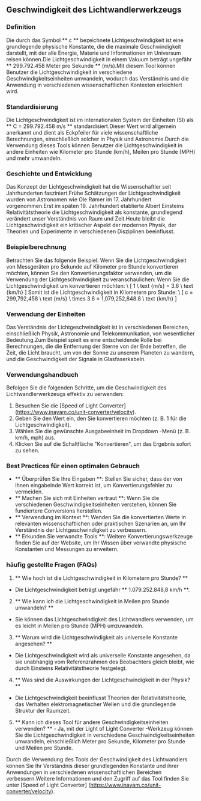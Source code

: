 ## Geschwindigkeit des Lichtwandlerwerkzeugs

### Definition
Die durch das Symbol ** c ** bezeichnete Lichtgeschwindigkeit ist eine grundlegende physische Konstante, die die maximale Geschwindigkeit darstellt, mit der alle Energie, Materie und Informationen im Universum reisen können.Die Lichtgeschwindigkeit in einem Vakuum beträgt ungefähr ** 299.792.458 Meter pro Sekunde ** (m/s).Mit diesem Tool können Benutzer die Lichtgeschwindigkeit in verschiedene Geschwindigkeitseinheiten umwandeln, wodurch das Verständnis und die Anwendung in verschiedenen wissenschaftlichen Kontexten erleichtert wird.

### Standardisierung
Die Lichtgeschwindigkeit ist im internationalen System der Einheiten (SI) als ** C = 299.792.458 m/s ** standardisiert.Dieser Wert wird allgemein anerkannt und dient als Eckpfeiler für viele wissenschaftliche Berechnungen, einschließlich solcher in Physik und Astronomie.Durch die Verwendung dieses Tools können Benutzer die Lichtgeschwindigkeit in andere Einheiten wie Kilometer pro Stunde (km/h), Meilen pro Stunde (MPH) und mehr umwandeln.

### Geschichte und Entwicklung
Das Konzept der Lichtgeschwindigkeit hat die Wissenschaftler seit Jahrhunderten fasziniert.Frühe Schätzungen der Lichtgeschwindigkeit wurden von Astronomen wie Ole Rømer im 17. Jahrhundert vorgenommen.Erst im späten 19. Jahrhundert etablierte Albert Einsteins Relativitätstheorie die Lichtgeschwindigkeit als konstante, grundlegend verändert unser Verständnis von Raum und Zeit.Heute bleibt die Lichtgeschwindigkeit ein kritischer Aspekt der modernen Physik, der Theorien und Experimente in verschiedenen Disziplinen beeinflusst.

### Beispielberechnung
Betrachten Sie das folgende Beispiel: Wenn Sie die Lichtgeschwindigkeit von Messgeräten pro Sekunde auf Kilometer pro Stunde konvertieren möchten, können Sie den Konvertierungsfaktor verwenden, um die Verwendung der Lichtgeschwindigkeit zu veranschaulichen: Wenn Sie die Lichtgeschwindigkeit um konvertieren möchten:
\ [
1 \ text {m/s} = 3.6 \ text {km/h}
\]
Somit ist die Lichtgeschwindigkeit in Kilometern pro Stunde:
\ [
c = 299,792,458 \ text {m/s} \ times 3.6 = 1,079,252,848.8 \ text {km/h}
\]

### Verwendung der Einheiten
Das Verständnis der Lichtgeschwindigkeit ist in verschiedenen Bereichen, einschließlich Physik, Astronomie und Telekommunikation, von wesentlicher Bedeutung.Zum Beispiel spielt es eine entscheidende Rolle bei Berechnungen, die die Entfernung der Sterne von der Erde betreffen, die Zeit, die Licht braucht, um von der Sonne zu unserem Planeten zu wandern, und die Geschwindigkeit der Signale in Glasfaserkabeln.

### Verwendungshandbuch
Befolgen Sie die folgenden Schritte, um die Geschwindigkeit des Lichtwandlerwerkzeugs effektiv zu verwenden:
1. Besuchen Sie die [Speed ​​of Light Converter] (https://www.inayam.co/unit-converter/velocity).
2. Geben Sie den Wert ein, den Sie konvertieren möchten (z. B. 1 für die Lichtgeschwindigkeit).
3. Wählen Sie die gewünschte Ausgabeeinheit im Dropdown -Menü (z. B. km/h, mph) aus.
4. Klicken Sie auf die Schaltfläche "Konvertieren", um das Ergebnis sofort zu sehen.

### Best Practices für einen optimalen Gebrauch
- ** Überprüfen Sie Ihre Eingaben **: Stellen Sie sicher, dass der von Ihnen eingabelnde Wert korrekt ist, um Konvertierungsfehler zu vermeiden.
- ** Machen Sie sich mit Einheiten vertraut **: Wenn Sie die verschiedenen Geschwindigkeitseinheiten verstehen, können Sie fundiertere Conversions herstellen.
- ** Verwendung im Kontext **: Wenden Sie die konvertierten Werte in relevanten wissenschaftlichen oder praktischen Szenarien an, um Ihr Verständnis der Lichtgeschwindigkeit zu verbessern.
- ** Erkunden Sie verwandte Tools **: Weitere Konvertierungswerkzeuge finden Sie auf der Website, um Ihr Wissen über verwandte physische Konstanten und Messungen zu erweitern.

### häufig gestellte Fragen (FAQs)

1. ** Wie hoch ist die Lichtgeschwindigkeit in Kilometern pro Stunde? **
- Die Lichtgeschwindigkeit beträgt ungefähr ** 1.079.252.848,8 km/h **.

2. ** Wie kann ich die Lichtgeschwindigkeit in Meilen pro Stunde umwandeln? **
- Sie können das Lichtgeschwindigkeit des Lichtwandlers verwenden, um es leicht in Meilen pro Stunde (MPH) umzuwandeln.

3. ** Warum wird die Lichtgeschwindigkeit als universelle Konstante angesehen? **
- Die Lichtgeschwindigkeit wird als universelle Konstante angesehen, da sie unabhängig vom Referenzrahmen des Beobachters gleich bleibt, wie durch Einsteins Relativitätstheorie festgelegt.

4. ** Was sind die Auswirkungen der Lichtgeschwindigkeit in der Physik? **
- Die Lichtgeschwindigkeit beeinflusst Theorien der Relativitätstheorie, das Verhalten elektromagnetischer Wellen und die grundlegende Struktur der Raumzeit.

5. ** Kann ich dieses Tool für andere Geschwindigkeitseinheiten verwenden? ** - Ja, mit der Light of Light Converter -Werkzeug können Sie die Lichtgeschwindigkeit in verschiedene Geschwindigkeitseinheiten umwandeln, einschließlich Meter pro Sekunde, Kilometer pro Stunde und Meilen pro Stunde.

Durch die Verwendung des Tools der Geschwindigkeit des Lichtwandlers können Sie Ihr Verständnis dieser grundlegenden Konstante und ihrer Anwendungen in verschiedenen wissenschaftlichen Bereichen verbessern.Weitere Informationen und den Zugriff auf das Tool finden Sie unter [Speed ​​of Light Converter] (https://www.inayam.co/unit-converter/velocity).